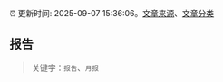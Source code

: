 :alarm_clock: 更新时间: 2025-09-07 15:36:06。[文章来源](/README.md)、[文章分类](/TAGS.md)

## 报告


> 关键字：`报告`、`月报`



